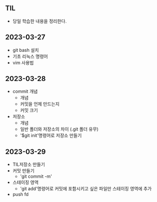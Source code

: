 ##  TIL
- 당일 학습한 내용을 정리한다. 
## 2023-03-27
- git bash 설치
- 기초 리눅스 명령어
- vim 사용법

## 2023-03-28
- commit 개념
    - 개념
    - 커밋을 언제 만드는지 
    - 커밋 크기
- 저장소 
    - 개념
    - 일반 폴더와 저장소의 차이 (.git 폴더 유무)
    - '$git init'명령어로 저장소 만들기 

## 2023-03-29
- TIL저장소 만들기
- 커밋 만들기 
   - 'git commit -m'
- 스테이징 영역
   - 'git add'명령어로 커밋에 포함시키고 싶은 파일만 스테이징 영역에 추가 
- push
 fd